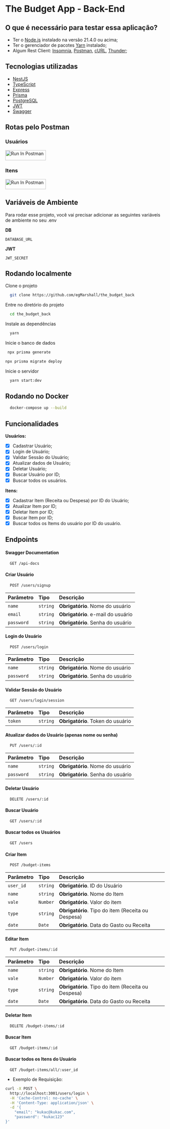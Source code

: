 # The Budget App - Back-End

## O que é necessário para testar essa aplicação?

- Ter o [Node.js](https://nodejs.org/en) instalado na versão 21.4.0 ou acima;
- Ter o gerenciador de pacotes [Yarn](https://yarnpkg.com/) instalado;
- Algum Rest Client: [Insomnia](https://insomnia.rest/download), [Postman](https://www.postman.com/), [cURL](https://curl.se/), [Thunder](https://www.thunderclient.com/);

## Tecnologias utilizadas

- [NestJS](https://nestjs.com/)
- [TypeScript](https://www.typescriptlang.org/)
- [Express](https://expressjs.com/pt-br/)
- [Prisma](https://prisma.io/)
- [PostgreSQL](https://www.postgresql.org/)
- [JWT](https://jwt.io/)
- [Swagger](https://swagger.io/)

## Rotas pelo Postman

### Usuários

[<img src="https://run.pstmn.io/button.svg" alt="Run In Postman" style="width: 128px; height: 32px;">](https://app.getpostman.com/run-collection/17588262-7b1495a5-e6b8-4d81-a3ae-a542fbd6a47a?action=collection%2Ffork&source=rip_markdown&collection-url=entityId%3D17588262-7b1495a5-e6b8-4d81-a3ae-a542fbd6a47a%26entityType%3Dcollection%26workspaceId%3Dab6ab9d4-059d-4e5c-96d7-f1818f42883c)

### Itens

[<img src="https://run.pstmn.io/button.svg" alt="Run In Postman" style="width: 128px; height: 32px;">](https://app.getpostman.com/run-collection/17588262-c0291fff-12d9-44d7-b2bc-3ab9687ff152?action=collection%2Ffork&source=rip_markdown&collection-url=entityId%3D17588262-c0291fff-12d9-44d7-b2bc-3ab9687ff152%26entityType%3Dcollection%26workspaceId%3Dab6ab9d4-059d-4e5c-96d7-f1818f42883c)

## Variáveis de Ambiente

Para rodar esse projeto, você vai precisar adicionar as seguintes variáveis de ambiente no seu .env

**DB**

`DATABASE_URL`

**JWT**

`JWT_SECRET`

## Rodando localmente

Clone o projeto

```bash
  git clone https://github.com/egMarshall/the_budget_back
```

Entre no diretório do projeto

```bash
  cd the_budget_back
```

Instale as dependências

```bash
  yarn
```

Inicie o banco de dados

```bash
 npx prisma generate
```

```bash
npx prisma migrate deploy
```

Inicie o servidor

```bash
  yarn start:dev
```

## Rodando no Docker

```bash
  docker-compose up --build
```

## Funcionalidades

**Usuários:**

- [x] Cadastrar Usuário;
- [x] Login de Usuário;
- [x] Validar Sessão do Usuário;
- [x] Atualizar dados de Usuário;
- [x] Deletar Usuário;
- [x] Buscar Usuário por ID;
- [x] Buscar todos os usuários.

**Itens:**

- [x] Cadastrar Item (Receita ou Despesa) por ID do Usuário;
- [x] Atualizar Item por ID;
- [x] Deletar Item por ID;
- [x] Buscar Item por ID;
- [x] Buscar todos os Items do usuário por ID do usuário.

## Endpoints

#### Swagger Documentation

```http
  GET /api-docs
```

#### Criar Usuário

```http
  POST /users/signup
```

| Parâmetro  | Tipo     | Descrição                          |
| :--------- | :------- | :--------------------------------- |
| `name`     | `string` | **Obrigatório**. Nome do usuário   |
| `email`    | `string` | **Obrigatório**. e-mail do usuário |
| `password` | `string` | **Obrigatório**. Senha do usuário  |

#### Login do Usuário

```http
  POST /users/login
```

| Parâmetro  | Tipo     | Descrição                         |
| :--------- | :------- | :-------------------------------- |
| `name`     | `string` | **Obrigatório**. Nome do usuário  |
| `password` | `string` | **Obrigatório**. Senha do usuário |

#### Validar Sessão do Usuário

```http
  GET /users/login/session
```

| Parâmetro | Tipo     | Descrição                         |
| :-------- | :------- | :-------------------------------- |
| `token`   | `string` | **Obrigatório**. Token do usuário |

#### Atualizar dados do Usuário (apenas nome ou senha)

```http
  PUT /users/:id
```

| Parâmetro  | Tipo     | Descrição                         |
| :--------- | :------- | :-------------------------------- |
| `name`     | `string` | **Obrigatório**. Nome do usuário  |
| `password` | `string` | **Obrigatório**. Senha do usuário |

#### Deletar Usuário

```http
  DELETE /users/:id
```

#### Buscar Usuário

```http
  GET /users/:id
```

#### Buscar todos os Usuários

```http
  GET /users
```

#### Criar Item

```http
  POST /budget-items
```

| Parâmetro | Tipo     | Descrição                                          |
| :-------- | :------- | :------------------------------------------------- |
| `user_id` | `string` | **Obrigatório**. ID do Usuário                     |
| `name`    | `string` | **Obrigatório**. Nome do Item                      |
| `vale`    | `Number` | **Obrigatório**. Valor do item                     |
| `type`    | `string` | **Obrigatório**. Tipo do item (Receita ou Despesa) |
| `date`    | `Date`   | **Obrigatório**. Data do Gasto ou Receita          |

#### Editar Item

```http
  PUT /budget-items/:id
```

| Parâmetro | Tipo     | Descrição                                          |
| :-------- | :------- | :------------------------------------------------- |
| `name`    | `string` | **Obrigatório**. Nome do Item                      |
| `vale`    | `Number` | **Obrigatório**. Valor do item                     |
| `type`    | `string` | **Obrigatório**. Tipo do item (Receita ou Despesa) |
| `date`    | `Date`   | **Obrigatório**. Data do Gasto ou Receita          |

#### Deletar Item

```http
  DELETE /budget-items/:id
```

#### Buscar Item

```http
  GET /budget-items/:id
```

#### Buscar todos os Itens do Usuário

```http
  GET /budget-items/all/:user_id
```

- Exemplo de Requisição:

```sh
curl -X POST \
  http://localhost:3001/users/login \
  -H 'Cache-Control: no-cache' \
  -H 'Content-Type: application/json' \
  -d '{
	"email": "kukac@kukac.com",
    "password": "kukac123"
}'
```
